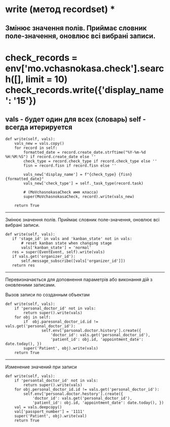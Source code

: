 write (метод recordset) *
=====================================
Змінює значення полів. Приймає словник поле-значення, оновлює всі вибрані записи.
--------------------------------------
check_records = env['mo.vchasnokasa.check'].search([], limit = 10)
check_records.write({'display_name': '15'})
======================================
vals - будет один для всех (словарь)
self - всегда итерируется
-----------------------------------------
    def write(self, vals):
        vals_new = vals.copy()
        for record in self:
            formatted_date = record.create_date.strftime("%Y-%m-%d %H:%M:%S") if record.create_date else ''
            check_type = record.check_type if record.check_type else ''
            fisn = record.fisn if record.fisn else ''

            vals_new['display_name'] = f"{check_type} {fisn} {formatted_date}"
            vals_new['check_type'] = self._task_type(record.task)

            # (MoVchasnokasaCheck имя класса)
            super(MoVchasnokasaCheck, record).write(vals_new)

        return True

-----------------------------------------
Змінює значення полів. Приймає словник поле-значення, оновлює всі вибрані записи.

    def write(self, vals):
       if 'stage_id' in vals and 'kanban_state' not in vals:
           # reset kanban state when changing stage
           vals['kanban_state'] = 'normal'
       res = super(EventEvent, self).write(vals)
       if vals.get('organizer_id'):
           self.message_subscribe([vals['organizer_id']])
       return res

-----------------------------------------
Перевизначається для доповнення параметрів або виконання дій з оновленими записами.

Вызов записи по созданным объектам

    def write(self, vals):
        if 'personal_doctor_id' not in vals:
            return super().write(vals)
        for obj in self:
            if  obj.paresonal_doctor_id.id != vals.get('personal_doctor_id'):
                    self.env['parsonal.doctor.history'].create({
                        'doctor_id': vals.get('personal_doctor_id'),
                        'patient_id': obj.id, 'appointment_date': date.today(), })
            super('Patient', obj).write(vals)
        return True

-----------------------------------------
Изменение значений при записи

    def write(self, vals):
        if 'persontal_doctor_id' not in vals:
            return super().write(vals)
        for obj.personal_doctor_id.id != vals.get('personal_doctor_id'):
            self.env['personal.doctor.hestory'].create({
                'doctor_id': vals.get('personal_doctor_id'),
                'patient_id': obj.id, 'appointment_date': date.today(), })
        val = vals.deepcopy()
        val['passport_number'] = '1111'
        super('Patient', obj).write(val)
        return True

